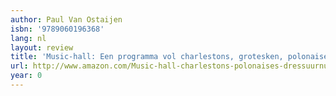 ```yaml
---
author: Paul Van Ostaijen
isbn: '9789060196368'
lang: nl
layout: review
title: 'Music-hall: Een programma vol charlestons, grotesken, polonaises en dressuurnummers'
url: http://www.amazon.com/Music-hall-charlestons-polonaises-dressuurnummers-bloemlezing/dp/9060191242?SubscriptionId=0VMG0VFGBMRWVRA58R02&tag=ldvd-20&linkCode=xm2&camp=2025&creative=165953&creativeASIN=9060191242
year: 0
---
```


